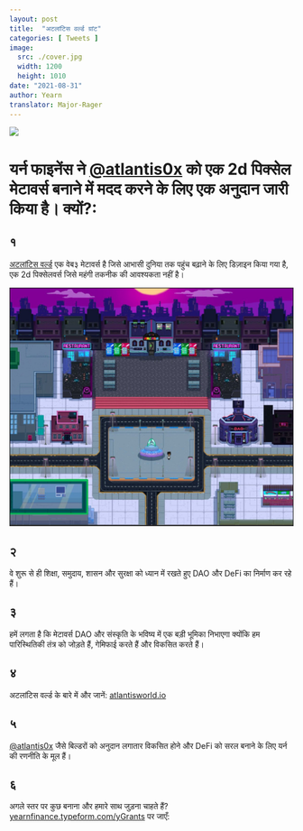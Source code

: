 ```yaml
---
layout: post
title:  "अटलांटिस वर्ल्ड ग्रांट"
categories: [ Tweets ]
image:
  src: ./cover.jpg
  width: 1200
  height: 1010
date: "2021-08-31"
author: Yearn
translator: Major-Rager
---
```


![](image1.jpg)

# यर्न फाइनेंस ने [@atlantis0x](https://twitter.com/atlantis0x) को एक 2d पिक्सेल मेटावर्स बनाने में मदद करने के लिए एक अनुदान जारी किया है। क्यों?:

## १ 

[अटलांटिस वर्ल्ड](https://twitter.com/atlantis0x) एक वेब३ मेटावर्स है जिसे आभासी दुनिया तक पहुंच बढ़ाने के लिए डिज़ाइन किया गया है, एक 2d पिक्सेलवर्स जिसे महंगी तकनीक की आवश्यकता नहीं है।

![](image2.jpg?w=1200&h=1010)

## २ 

वे शुरू से ही शिक्षा, समुदाय, शासन और सुरक्षा को ध्यान में रखते हुए DAO और DeFi का निर्माण कर रहे हैं।

## ३ 

हमें लगता है कि मेटावर्स DAO और संस्कृति के भविष्य में एक बड़ी भूमिका निभाएगा क्योंकि हम पारिस्थितिकी तंत्र को जोड़ते हैं, गेमिफाई करते हैं और विकसित करते हैं।

## ४ 

अटलांटिस वर्ल्ड के बारे में और जानें: [atlantisworld.io](https://atlantisworld.io)

## ५ 

[@atlantis0x](https://twitter.com/atlantis0x) जैसे बिल्डरों को अनुदान लगातार विकसित होने और DeFi को सरल बनाने के लिए यर्न की रणनीति के मूल हैं। 

## ६ 

अगले स्तर पर कुछ बनाना और हमारे साथ जुड़ना चाहते हैं? [yearnfinance.typeform.com/yGrants](https://yearnfinance.typeform.com/yGrants) पर जाएँ:
